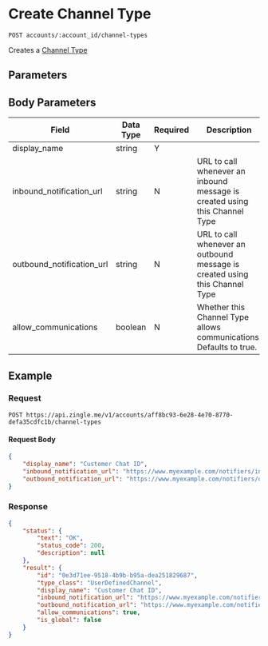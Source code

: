 # Create Channel Type

    POST accounts/:account_id/channel-types
    
Creates a [Channel Type]

## Parameters
## Body Parameters
Field | Data Type | Required | Description
--- | --- | --- | ---
display_name | string | Y | 
inbound_notification_url | string | N | URL to call whenever an inbound message is created using this Channel Type
outbound_notification_url | string | N | URL to call whenever an outbound message is created using this Channel Type
allow_communications | boolean | N | Whether this Channel Type allows communications. Defaults to true.

## Example
### Request

    POST https://api.zingle.me/v1/accounts/aff8bc93-6e28-4e70-8770-defa35cdfc1b/channel-types

#### Request Body
```json 
{
    "display_name": "Customer Chat ID",
    "inbound_notification_url": "https://www.myexample.com/notifiers/inbound-chat",
    "outbound_notification_url": "https://www.myexample.com/notifiers/outbound-chat"     
}   
```

### Response
``` json
{
    "status": {
        "text": "OK",
        "status_code": 200,
        "description": null
    },
    "result": {
        "id": "0e3d71ee-9518-4b9b-b95a-dea251829687",
        "type_class": "UserDefinedChannel",
        "display_name": "Customer Chat ID",
        "inbound_notification_url": "https://www.myexample.com/notifiers/inbound-chat",
        "outbound_notification_url": "https://www.myexample.com/notifiers/outbound-chat",
        "allow_communications": true,
        "is_global": false
    }   
}
```

[Overview - Request Modifiers]: /README.md#request-modifiers
[Channel Type]: README.md
